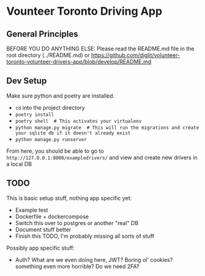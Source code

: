 # Vounteer Toronto Driving App

## General Principles

BEFORE YOU DO ANYTHING ELSE: Please read the README.md file in the root directory (../README.md) or https://github.com/diglit/volunteer-toronto-volunteer-drivers-app/blob/develop/README.md

## Dev Setup

Make sure python and poetry are installed.

- `cd` into the project directory
- `poetry install`
- `poetry shell  # This activates your virtualenv`
- `python manage.py migrate  # This will run the migrations and create your sqlite db if it doesn't already exist`
- `python manage.py runserver`

From here, you should be able to go to `http://127.0.0.1:8000/exampledrivers/` and view and create new drivers in a local DB

## TODO

This is basic setup stuff, nothing app specific yet:

- Example test
- Dockerfile + dockercompose
- Switch this over to postgres or another "real" DB
- Document stuff better
- Finish this TODO, I'm probably missing all sorts of stuff

Possibly app specific stuff:
- Auth? What are we even doing here, JWT? Boring ol' cookies? something even more horrible? Do we need 2FA?
